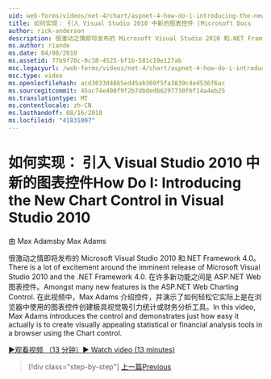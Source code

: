 ```yaml
---
uid: web-forms/videos/net-4/chart/aspnet-4-how-do-i-introducing-the-new-chart-control-in-visual-studio-2010
title: 如何实现： 引入 Visual Studio 2010 中新的图表控件 |Microsoft Docs
author: rick-anderson
description: 很激动之情即将发布的 Microsoft Visual Studio 2010 和.NET Framework 4.0。 在许多新功能之间是 ASP.NET...
ms.author: riande
ms.date: 04/08/2010
ms.assetid: 77b9f76c-0c38-4525-bf1b-581c19e127ab
msc.legacyurl: /web-forms/videos/net-4/chart/aspnet-4-how-do-i-introducing-the-new-chart-control-in-visual-studio-2010
msc.type: video
ms.openlocfilehash: acd3033d4865ed45ab369f5fa3839c4ed536f6ac
ms.sourcegitcommit: 45ac74e400f9f2b7dbded66297730f6f14a4eb25
ms.translationtype: MT
ms.contentlocale: zh-CN
ms.lasthandoff: 08/16/2018
ms.locfileid: "41831097"
---
```

<a name="how-do-i-introducing-the-new-chart-control-in-visual-studio-2010"></a><span data-ttu-id="3ff75-104">如何实现： 引入 Visual Studio 2010 中新的图表控件</span><span class="sxs-lookup"><span data-stu-id="3ff75-104">How Do I: Introducing the New Chart Control in Visual Studio 2010</span></span>
====================
<span data-ttu-id="3ff75-105">由 Max Adams</span><span class="sxs-lookup"><span data-stu-id="3ff75-105">by Max Adams</span></span>

<span data-ttu-id="3ff75-106">很激动之情即将发布的 Microsoft Visual Studio 2010 和.NET Framework 4.0。</span><span class="sxs-lookup"><span data-stu-id="3ff75-106">There is a lot of excitement around the imminent release of Microsoft Visual Studio 2010 and the .NET Framework 4.0.</span></span> <span data-ttu-id="3ff75-107">在许多新功能之间是 ASP.NET Web 图表控件。</span><span class="sxs-lookup"><span data-stu-id="3ff75-107">Amongst many new features is the ASP.NET Web Charting Control.</span></span> <span data-ttu-id="3ff75-108">在此视频中，Max Adams 介绍控件，并演示了如何轻松它实际上是在浏览器中使用的图表控件创建极具视觉吸引力统计或财务分析工具。</span><span class="sxs-lookup"><span data-stu-id="3ff75-108">In this video, Max Adams introduces the control and demonstrates just how easy it actually is to create visually appealing statistical or financial analysis tools in a browser using the Chart control.</span></span>

[<span data-ttu-id="3ff75-109">&#9654;观看视频 （13 分钟）</span><span class="sxs-lookup"><span data-stu-id="3ff75-109">&#9654; Watch video (13 minutes)</span></span>](https://channel9.msdn.com/Blogs/ASP-NET-Site-Videos/aspnet-4-how-do-i-introducing-the-new-chart-control-in-visual-studio-2010)

> [!div class="step-by-step"]
> [<span data-ttu-id="3ff75-110">上一篇</span><span class="sxs-lookup"><span data-stu-id="3ff75-110">Previous</span></span>](aspnet-4-quick-hit-chart-control.md)
